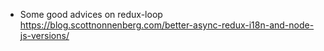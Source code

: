 - Some good advices on redux-loop https://blog.scottnonnenberg.com/better-async-redux-i18n-and-node-js-versions/
